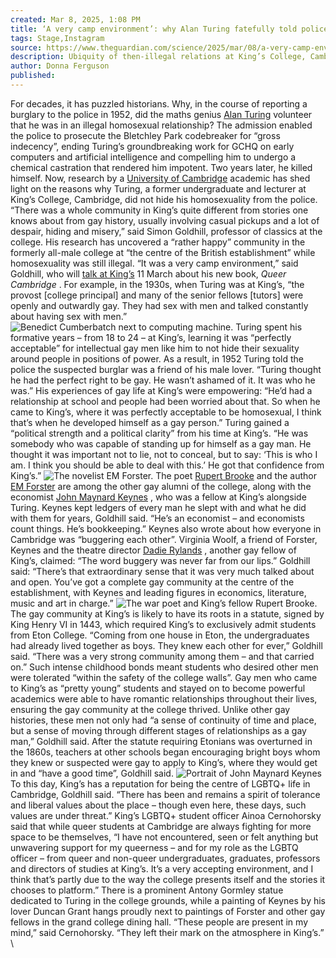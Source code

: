 ```yaml
---
created: Mar 8, 2025, 1:08 PM
title: ‘A very camp environment’: why Alan Turing fatefully told police he was gay | Alan Turing | The Guardian
tags: Stage,Instagram
source: https://www.theguardian.com/science/2025/mar/08/a-very-camp-environment-why-alan-turing-fatefully-told-police-he-was-gay
description: Ubiquity of then-illegal relations at King’s College, Cambridge, explains puzzling 1952 admission, says scholar
author: Donna Ferguson
published: 
---
```


For decades, it has puzzled historians. Why, in the course of reporting a burglary to the police in 1952, did the maths genius  [Alan Turing](https://www.theguardian.com/science/alan-turing)  volunteer that he was in an illegal homosexual relationship? The admission enabled the police to prosecute the Bletchley Park codebreaker for “gross indecency”, ending Turing’s groundbreaking work for GCHQ on early computers and artificial intelligence and compelling him to undergo a chemical castration that rendered him impotent. Two years later, he killed himself.
Now, research by a  [University of Cambridge](https://www.theguardian.com/education/cambridgeuniversity)  academic has shed light on the reasons why Turing, a former undergraduate and lecturer at King’s College, Cambridge, did not hide his homosexuality from the police. “There was a whole community in King’s quite different from stories one knows about from gay history, usually involving casual pickups and a lot of despair, hiding and misery,” said Simon Goldhill, professor of classics at the college.
His research has uncovered a “rather happy” community in the formerly all-male college at “the centre of the British establishment” while homosexuality was still illegal. “It was a very camp environment,” said Goldhill, who will  [talk at King’s](https://www.tickettailor.com/events/kingscollegecambridge/1582798?)  11 March about his new book,  *Queer Cambridge* . For example, in the 1930s, when Turing was at King’s, “the provost [college principal] and many of the senior fellows [tutors] were openly and outwardly gay. They had sex with men and talked constantly about having sex with men.”
![Benedict Cumberbatch next to computing machine.](https://i.guim.co.uk/img/media/00343034ebfab9fbb586f281c6c7d61f0116b497/0_90_3778_2268/master/3778.jpg) 
Turing spent his formative years – from 18 to 24 – at King’s, learning it was “perfectly acceptable” for intellectual gay men like him to not hide their sexuality around people in positions of power. As a result, in 1952 Turing told the police the suspected burglar was a friend of his male lover. “Turing thought he had the perfect right to be gay. He wasn’t ashamed of it. It was who he was.”
His experiences of gay life at King’s were empowering: “He’d had a relationship at school and people had been worried about that. So when he came to King’s, where it was perfectly acceptable to be homosexual, I think that’s when he developed himself as a gay person.”
Turing gained a “political strength and a political clarity” from his time at King’s. “He was somebody who was capable of standing up for himself as a gay man. He thought it was important not to lie, not to conceal, but to say: ‘This is who I am. I think you should be able to deal with this.’ He got that confidence from King’s.”
![The novelist EM Forster.](https://i.guim.co.uk/img/media/2830a185782899f37bb630e291517e2c39a6bb1f/0_187_2596_3243/master/2596.jpg) 
The poet  [Rupert Brooke](https://www.theguardian.com/world/2015/mar/29/secret-memoir-real-life-loves-war-poet-rupert-brooke)  and the author  [EM Forster](https://www.theguardian.com/books/2012/feb/17/e-m-forster-my-policeman)  are among the other gay alumni of the college, along with the economist  [John Maynard Keynes](https://www.theguardian.com/books/2015/mar/05/seven-things-john-maynard-keynes) , who was a fellow at King’s alongside Turing.
Keynes kept ledgers of every man he slept with and what he did with them for years, Goldhill said. “He’s an economist – and economists count things. He’s bookkeeping.”
Keynes also wrote about how everyone in Cambridge was “buggering each other”. Virginia Woolf, a friend of Forster, Keynes and the theatre director  [Dadie Rylands](https://www.theguardian.com/news/1999/jan/19/guardianobituaries2) , another gay fellow of King’s, claimed: “The word buggery was never far from our lips.”
Goldhill said: “There’s that extraordinary sense that it was very much talked about and open. You’ve got a complete gay community at the centre of the establishment, with Keynes and leading figures in economics, literature, music and art in charge.”
![The war poet and King’s fellow Rupert Brooke.](https://i.guim.co.uk/img/media/bec8b0ebaff9a2b129174858491c8b82e2c14f25/0_226_1183_710/master/1183.jpg) 
The gay community at King’s is likely to have its roots in a statute, signed by King Henry VI in 1443, which required King’s to exclusively admit students from Eton College. “Coming from one house in Eton, the undergraduates had already lived together as boys. They knew each other for ever,” Goldhill said. “There was a very strong community among them – and that carried on.”
Such intense childhood bonds meant students who desired other men were tolerated “within the safety of the college walls”.
Gay men who came to King’s as “pretty young” students and stayed on to become powerful academics were able to have romantic relationships throughout their lives, ensuring the gay community at the college thrived. Unlike other gay histories, these men not only had “a sense of continuity of time and place, but a sense of moving through different stages of relationships as a gay man,” Goldhill said.
After the statute requiring Etonians was overturned in the 1860s, teachers at other schools began encouraging bright boys whom they knew or suspected were gay to apply to King’s, where they would get in and “have a good time”, Goldhill said.
![Portrait of John Maynard Keynes](https://i.guim.co.uk/img/media/c169767888b05d414865917198af096a26b8dce8/0_0_3024_4032/master/3024.jpg) 
To this day, King’s has a reputation for being the centre of LGBTQ+ life in Cambridge, Goldhill said. “There has been and remains a spirit of tolerance and liberal values about the place – though even here, these days, such values are under threat.”
King’s LGBTQ+ student officer Ainoa Cernohorsky said that while queer students at Cambridge are always fighting for more space to be themselves, “I have not encountered, seen or felt anything but unwavering support for my queerness – and for my role as the LGBTQ officer – from queer and non-queer undergraduates, graduates, professors and directors of studies at King’s. It’s a very accepting environment, and I think that’s partly due to the way the college presents itself and the stories it chooses to platform.”
There is a prominent Antony Gormley statue dedicated to Turing in the college grounds, while a painting of Keynes by his lover Duncan Grant hangs proudly next to paintings of Forster and other gay fellows in the grand college dining hall. “These people are present in my mind,” said Cernohorsky. “They left their mark on the atmosphere in King’s.”
\
